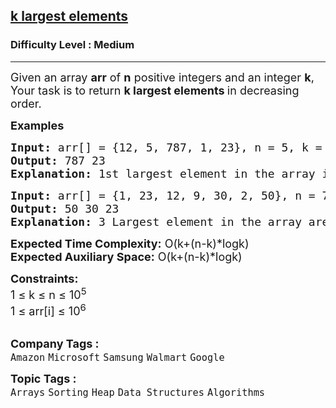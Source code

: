 <h2><a href="https://www.geeksforgeeks.org/problems/k-largest-elements4206/1?page=1&category=Arrays&difficulty=Easy,Medium&status=unsolved&sortBy=submissions">k largest elements</a></h2><h3>Difficulty Level : Medium</h3><hr><div class="problems_problem_content__Xm_eO"><p><span style="font-size: 18px;">Given an array <strong>arr</strong> of <strong>n</strong> positive integers and an integer <strong>k</strong>, Your task is to return <strong>k largest elements </strong>in decreasing order.&nbsp;</span></p>
<p><span style="font-size: 18px;"><strong>Examples</strong></span></p>
<pre><span style="font-size: 18px;"><strong>Input: </strong>arr[] = {12, 5, 787, 1, 23}, n = 5, k = 2
<strong>Output:</strong> 787 23
<strong>Explanation:</strong> 1st largest element in the array is 787 and second largest is 23.
</span></pre>
<pre><span style="font-size: 18px;"><strong>Input:</strong> arr[] = {1, 23, 12, 9, 30, 2, 50}, n = 7, k = 3 
<strong>Output:</strong> 50 30 23
<strong>Explanation:</strong> 3 Largest element in the array are 50, 30 and 23.
</span></pre>
<p><span style="font-size: 18px;"><strong>Expected Time Complexity:</strong> O(k+(n-k)*logk)<br><strong>Expected Auxiliary Space:</strong> O(k+(n-k)*logk)</span></p>
<p><span style="font-size: 18px;"><strong>Constraints:</strong><br>1 ≤ k ≤ n ≤ 10<sup>5</sup><br>1 ≤ arr[i] ≤ 10<sup>6</sup></span><br>&nbsp;</p></div><p><span style=font-size:18px><strong>Company Tags : </strong><br><code>Amazon</code>&nbsp;<code>Microsoft</code>&nbsp;<code>Samsung</code>&nbsp;<code>Walmart</code>&nbsp;<code>Google</code>&nbsp;<br><p><span style=font-size:18px><strong>Topic Tags : </strong><br><code>Arrays</code>&nbsp;<code>Sorting</code>&nbsp;<code>Heap</code>&nbsp;<code>Data Structures</code>&nbsp;<code>Algorithms</code>&nbsp;